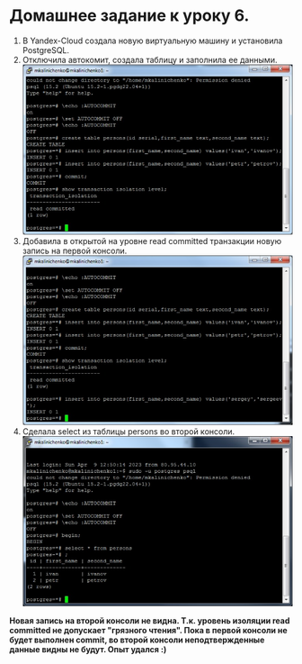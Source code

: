 # Домашнее задание к уроку 6.
1. В Yandex-Cloud создала новую виртуальную машину и установила PostgreSQL.
1. Отключила автокомит, создала таблицу и заполнила ее данными.
![Шаг2](/Less1_p2.jpg)
1. Добавила в открытой на уровне read committed транзакции новую запись на первой консоли.
![Шаг3](/Less1_p3.jpg)
1. Сделала select из таблицы persons во второй консоли.
![Шаг3](/Less1_p4.jpg)

**Новая запись на второй консоли не видна. Т.к. уровень изоляции read committed не допускает "грязного чтения". Пока в первой консоли не будет выполнен commit, во второй консоли неподтвержденные данные видны не будут. Опыт удался :)**

